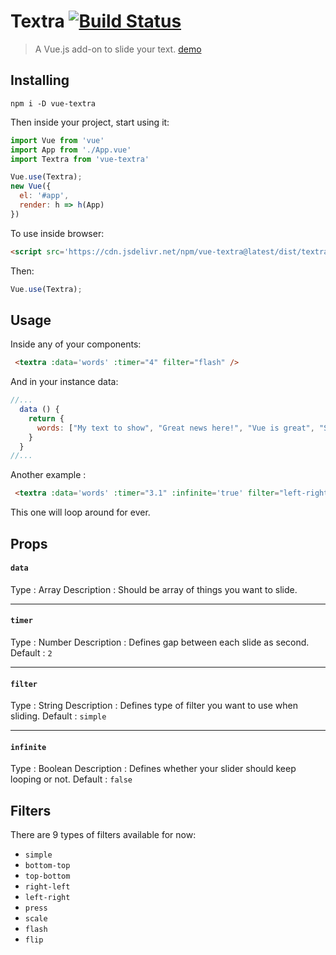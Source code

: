
# Textra  [![Build Status](https://travis-ci.org/hosein2398/Textra.svg?branch=master)](https://travis-ci.org/hosein2398/Textra)

> A Vue.js add-on to slide your text. [demo](https://hosein2398.github.io/textra/)

## Installing
```
npm i -D vue-textra
```
Then inside your project, start using it:
```js
import Vue from 'vue'
import App from './App.vue'
import Textra from 'vue-textra'

Vue.use(Textra);
new Vue({
  el: '#app',
  render: h => h(App)
})
```
To use inside browser:
```html
<script src='https://cdn.jsdelivr.net/npm/vue-textra@latest/dist/textra.min.js'></script>
```
Then:
```js
Vue.use(Textra);
```
## Usage
Inside any of your components:
```html
 <textra :data='words' :timer="4" filter="flash" />
```
And in your instance data:
```js
//...
  data () {
    return {
      words: ["My text to show", "Great news here!", "Vue is great", "Sample Text"]
    }
  }
//...
```

Another example :
```html
 <textra :data='words' :timer="3.1" :infinite='true' filter="left-right" />
```
This one will loop around for ever.
## Props
#### `data`
Type : Array
Description : Should be array of things you want to slide.

---

#### `timer`
Type : Number
Description : Defines gap between each slide as second.
Default : `2`

---

#### `filter`
Type : String
Description : Defines type of filter you want to use when sliding.
Default : `simple`

---

#### `infinite`
Type : Boolean
Description : Defines whether your slider should keep looping or not.
Default : `false`


## Filters
There are 9 types of filters available for now:
+ `simple`
+ `bottom-top`
+ `top-bottom`
+ `right-left`
+ `left-right`
+ `press`
+ `scale`
+ `flash`
+ `flip`
